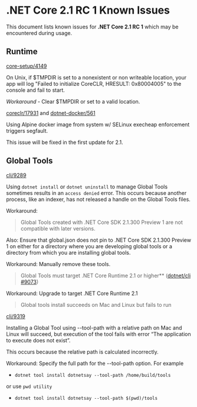 # .NET Core 2.1 RC 1 Known Issues

This document lists known issues for **.NET Core 2.1 RC 1** which may be encountered during usage.

## Runtime

[core-setup/4149](https://github.com/dotnet/core-setup/issues/4149)

On Unix, if $TMPDIR is set to a nonexistent or non writeable location, your app will log "Failed to initialize CoreCLR, HRESULT: 0x80004005" to the console and fail to start.

*Workaround* - Clear $TMPDIR or set to a valid location.

[coreclr/17931](https://github.com/dotnet/coreclr/issues/17931) and [dotnet-docker/561](https://github.com/dotnet/dotnet-docker/issues/561)

Using Alpine docker image from system w/ SELinux execheap enforcement triggers segfault.

This issue will be fixed in the first update for 2.1.

## Global Tools

[cli/9289](https://github.com/dotnet/cli/issues/9289)

Using `dotnet install` or `dotnet uninstall` to manage Global Tools sometimes results in an `access denied` error. This occurs because another process, like an indexer, has not released a handle on the Global Tools files.

Workaround:

> Global Tools created with .NET Core SDK 2.1.300 Preview 1 are not compatible with later versions.

Also: Ensure that global.json does not pin to .NET Core SDK 2.1.300 Preview 1 on either for a  directory where you are developing global tools or a directory from which you are installing global tools.

Workaround: Manually remove these tools.

> Global Tools must target .NET Core Runtime 2.1 or higher** ([dotnet/cli #9073](https://github.com/dotnet/cli/issues/9073))

Workaround: Upgrade to target .NET Core Runtime 2.1

> Global tools install succeeds on Mac and Linux but fails to run

[cli/9319](https://github.com/dotnet/cli/issues/9319)

Installing a Global Tool using --tool-path with a relative path on Mac and Linux will succeed,  but execution of the tool fails with error “The application to execute does not exist”.

This occurs because the relative path is calculated incorrectly.

Workaround: Specify the full path for the  --tool-path option. For example

- `dotnet tool install dotnetsay --tool-path /home/build/tools`

or use `pwd utility`

- `dotnet tool install dotnetsay --tool-path $(pwd)/tools`
